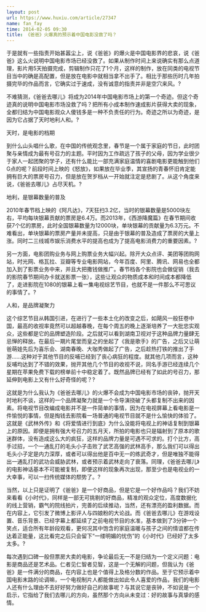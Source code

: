 ```yaml
---
layout: post
url: https://www.huxiu.com/article/27347
name: fan_fay
time: 2014-02-05 09:30
title: 《爸爸》火爆真的预示着中国电影没救了吗？
---
```

于是就有一些指责开始甚嚣尘上，说《爸爸》的爆火是中国电影界的悲哀，说《爸爸》这么火说明中国电影市场已经没救了。如果从制作时间上来说确实有那么点道理，影片用5天拍摄完成，剪辑制作只花了1个月，这样的制作，放在同类的电视节目当中的确是高配置，但是放在电影中就相当拿不出手了。相比于那些历时几年拍摄完毕的作品而言，它确实过于速成，没有诚意的指责并非是空穴来风。?

不难猜测，《爸爸去哪儿》将成为2014年中国电影市场上的第一个奇迹。但这个奇迹真的说明中国电影市场没救了吗？把所有小成本制作速成影片获得大卖的现象，全都归结为中国电影观众人傻钱多是一种不负责任的行为。奇迹之所以为奇迹，是因为它占据了天时地利人和。?

天时，是电影的档期

到什么山头唱什么歌，在中国的传统观念里，春节是一个属于家庭的节日，此时团聚与亲情成为最有号召力的主题。平时因为工作疏远了孩子的父母，因为学业很少于家人一起团聚的学子，还有什么能比一部充满家庭温情的喜剧电影更能触到他们G点的呢？前段时间上映的《怒放》，如果放在毕业季，其宣扬的青春怀旧肯定能拥有巨大的票房号召力，但是放在贺岁档从一开始就注定是悲剧了。从这个角度来说，《爸爸去哪儿》占尽天机。?

地利，是银幕数量的普及

2010年春节档上映的《阿凡达》，7天狂扫3.2亿，当时的银幕数量是5000块左右，平均每块银幕贡献的票房是6.4万。而2013年，《西游降魔篇》在春节期间收获7个亿的票房，此时全国银幕数量为12000块，单块银幕的贡献量为6.3万元。不难看出，单块银幕的票房产量并未提高，只是由于银幕的普及造成了票房的大量上涨。同时二三线城市娱乐消费水平的提高也成为了提高电影消费力的重要因素。?

另一方面，电影团购业务与网上购票业务大幅兴起。除开大众点评、美团等团购网站，时光网、格瓦拉、豆瓣等专业电影网站，今年百度、阿里、腾讯、网易也全都加入到了影票业务中来，并且大把撒钱做推广。春节档各个影院也会做促销（我去的影院春节期间办卡就送影票一张），这些让观众的物质成本和时间成本都降低了，走进影院在1080的银幕上看一集电视综艺节目，也就不是一件那么不可思议的事情了。?

人和，是品牌凝聚力

这个综艺节目从韩国引进，在进行了一些本土化的改变之后，如飓风一般狂卷中国，最高的收视率竟然可以超越春晚，在每个周五的晚上逐渐培养了一大批忠实观众，这些都是它的品牌塑造阶段。之后就可以看到湖南卫视对于这种品牌力量肆无忌惮的释放。在最后一期片尾堂而皇之的坐起了《我是歌手》的广告，之后又让萌爸萌娃先后为喜乐会、湖南春晚、大咖秀做起了广告，之后趁热打铁的推出了手游……这种对于其他节目的反哺已经到了丧心病狂的程度。就其他几项而言，这种反哺均达到了不错的效果，抛开其他几个节目的收视不说，同名手游已经连续几个星期在苹果免费下载的榜单前十中稳定着了。既然品牌已经有了如此的号召力，那延伸到电影上又有什么好奇怪的呢？?

这就是为什么我认为《爸爸去哪儿》的火爆不会成为中国电影市场的丧钟，抛开天时地利不谈，这样的一个品牌凝聚力就是一个令导演挠破了头都复制不出来的因素。将电视节目改编成电影并不是一件简单的事情，因为在电视屏幕上看电影是一件愉悦的事情，但是掏钱去影院看一场普通的电视节目就不是什么愉快的体验了。这就是《武林外传》和《将爱情进行到底》为什么没能将电视上的神话复制到银幕上的原因。即便是拥有强大号召力的五月天，所拍的电影也只是辐射到了原本的歌迷群体，没有造成这么大的疯狂，这样的品牌力量是可遇不可求的。打个比方，高手过招，一个一通乱打的毛头小子击败了武艺高强的武林高手，那么我们可以得出毛头小子定是内力深厚，或者可以得出他是百中无一的练武奇才，但是唯独不能得出一通乱打的武功会威胁武林，或者预示着武林走向了衰落。同理，《爸爸去哪儿》的电影神话基本不可能被复制，即便这样的现象再次出现，那至少也是电视业的一大幸事，可以一扫传统媒体的颓势了。?

当然，以上只是证明了《爸爸》是一个好商品，但是它是一个好作品吗？我们不妨来看看《小时代》，同样是一部无可挑剔的好商品，精准的观众定位，高度数据化的线上营销，霸气的院线拍片，完善的后续推动，当然，还有漂亮的盈利数据。而在内容上，它引发了微博上影评人与四娘粉的大论战。而《爸爸去哪儿》在游戏设置、音乐背景、已经字幕上都延续了之前电视节目的水准，基本做到了3分钟一个笑点，适合所有年龄段观看，更何况其中饱含的家庭温暖与孩子之间的情谊都在传达着正能量，这比看完之后只会留下“一缕明媚的忧伤”的《小时代》已经好了太多太多。?

每次遇到口碑一般但票房大卖的电影，争论最后无一不是归结为一个定义问题：电影是商品还是艺术品。仁者见仁智者见智，这是一个无解的问题，但我认为《爸爸》是一件满分的商品，在内容上也是个值得上及格分数的作品。至于它预示着中国电影末路的论调嘛，一个电视制片人都能做出如此令人喜爱的作品，我们的电影人还有什么理由不去好好努力做好自己的故事呢？与其说它是丧钟，不如说是一个启示，它指给了我们去哪儿的方向，虽然那个方向从未变过：好的故事与真挚的感情。


